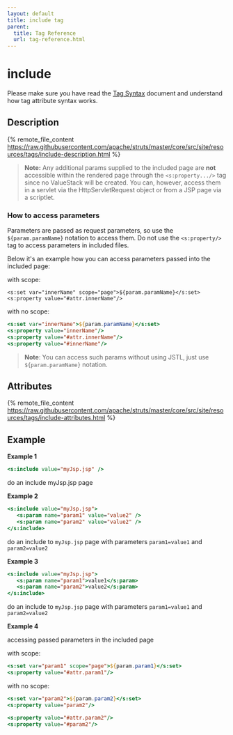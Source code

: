 ```yaml
---
layout: default
title: include tag
parent:
  title: Tag Reference
  url: tag-reference.html
---
```


# include

Please make sure you have read the [Tag Syntax](tag-syntax) document and understand how tag attribute syntax works.

## Description

{% remote_file_content https://raw.githubusercontent.com/apache/struts/master/core/src/site/resources/tags/include-description.html %}

> **Note:** Any additional params supplied to the included page are **not** accessible within the rendered page 
> through the `<s:property.../>` tag since no ValueStack will be created. You can, however, access them in a servlet
> via the HttpServletRequest object or from a JSP page via a scriptlet.

### How to access parameters

Parameters are passed as request parameters, so use the `${param.paramName}` notation to access them. Do not use 
the `<s:property/>` tag to access parameters in included files.

Below it's an example how you can access parameters passed into the included page:

with scope:
```
<s:set var="innerName" scope="page">${param.paramName}</s:set>
<s:property value="#attr.innerName"/>
```

with no scope:
```jsp
<s:set var="innerName">${param.paramName}</s:set>
<s:property value="innerName"/>
<s:property value="#attr.innerName"/>
<s:property value="#innerName"/>
```

> **Note**: You can access such params without using JSTL, just use `${param.paramName}` notation.

## Attributes

{% remote_file_content https://raw.githubusercontent.com/apache/struts/master/core/src/site/resources/tags/include-attributes.html %}

## Example

**Example 1**

```jsp
<s:include value="myJsp.jsp" />
```

do an include myJsp.jsp page
 
**Example 2**

```jsp
<s:include value="myJsp.jsp">
   <s:param name="param1" value="value2" />
   <s:param name="param2" value="value2" />
</s:include>
```

do an include to `myJsp.jsp` page with parameters `param1=value1` and `param2=value2`

**Example 3**

```jsp
<s:include value="myJsp.jsp">
   <s:param name="param1">value1</s:param>
   <s:param name="param2">value2</s:param>
</s:include>
```

do an include to `myJsp.jsp` page with parameters `param1=value1` and `param2=value2`

**Example 4**

accessing passed parameters in the included page

with scope:
```jsp
<s:set var="param1" scope="page">${param.param1}</s:set>
<s:property value="#attr.param1"/>
```

with no scope:
```jsp
<s:set var="param2">${param.param2}</s:set>
<s:property value="param2"/>

<s:property value="#attr.param2"/>
<s:property value="#param2"/>
```
